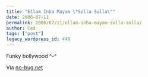 ```yaml
---
title: "Ellam Inba Mayam \"Solla Solla\""
date: 2006-07-11
permalink: 2006/07/11/ellam-inba-mayam-solla-solla/
author: Ced
tags: ["post"]
legacy_wordpress_id: 448
---
```


Funky bollywood ^-^

<object height="350" width="425">
<param name="movie" value="http://www.youtube.com/v/koqeSXJtvvo"></param><ibed type="application/x-shockwave-flash" width="425" height="350"></ibed>

</object>

<!-- excerpt -->

Via [no-bug.net](http://www.no-bug.net/details.php?w_id=7637)

